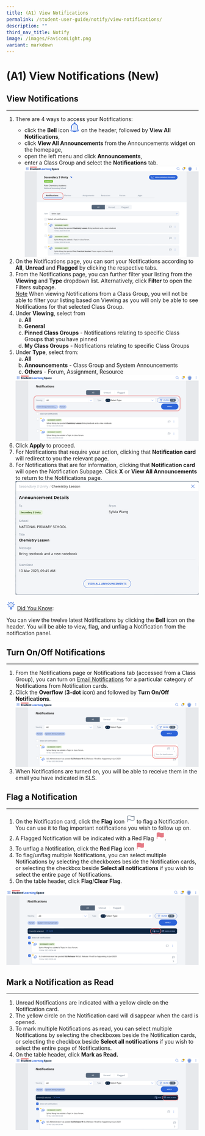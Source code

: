 ```yaml
---
title: (A1) View Notifications
permalink: /student-user-guide/notify/view-notifications/
description: ""
third_nav_title: Notify
image: /images/FaviconLight.png
variant: markdown
---
```

<h1>(A1) View Notifications (New)</h1>
<h2>View Notifications</h2>
<hr>
<ol>
<li>There are 4 ways to access your Notifications:
<ul><li>click the <strong>Bell</strong> icon <img style="width:1.5rem; display: inline;" alt="Bell icon" src="/images/Icons/Bell.svg"> on the header, followed by <strong>View All Notifications</strong>,</li>
<li>click <strong>View All Announcements</strong> from the Announcements widget on the homepage,</li>
<li>open the left menu and click <strong>Announcements</strong>,</li>
<li>enter a Class Group and select the <strong>Notifications</strong> tab. <img alt="View Notifications" src="/images/1Student/N-ClassGroupNotification.png"></li></ul>
</li>
<li>On the Notifications page, you can sort your Notifications according to <strong>All</strong>, <strong>Unread</strong> and <strong>Flagged</strong> by clicking the respective tabs.</li>
<li>From the Notifications page, you can further filter your listing from the <strong>Viewing</strong> and <strong>Type</strong> dropdown list. Alternatively, click <strong>Filter</strong> to open the Filters subpage.</li>
	<u>Note</u> When viewing Notifications from a Class Group, you will not be able to filter your listing based on Viewing as you will only be able to see Notifications for that selected Class Group.
<li>Under <strong>Viewing</strong>, select from
<ol style="list-style-type: lower-alpha;">
<li><strong>All</strong></li>
<li><strong>General</strong></li>
<li><strong>Pinned Class Groups</strong> - Notifications relating to specific Class Groups that you have pinned</li>
<li><strong>My Class Groups</strong> - Notifications relating to specific Class Groups</li></ol>
</li>
<li>Under <strong>Type</strong>, select from:
<ol style="list-style-type: lower-alpha;">
<li><strong>All</strong></li>
<li><strong>Announcements</strong> - Class Group and System Announcements</li>
<li><strong>Others</strong> - Forum, Assignment, Resource</li>
</ol>
<img alt="View Notifications" src="/images/1Student/N-NotificationsFilter.png">
</li>
<li>Click <strong>Apply</strong> to proceed.</li>

<li>For Notifications that require your action, clicking that <strong>Notification card</strong> will redirect to you the relevant page.</li>
<li>For Notifications that are for information, clicking that <strong>Notification card</strong> will open the Notification Subpage. Click <strong>X</strong> or <strong>View All Announcements</strong> to return to the Notifications page. <img alt="View Notifications" src="/images/1Student/N-Notifications1.png">
</li>
</ol>
<p><img style="width:1.5rem; display: inline;" src="/images/Icons/Bulb32.svg"> <u>Did You Know</u>:</p>
<p>You can view the twelve latest Notifications by clicking the <strong>Bell</strong> icon on the header. You will be able to view, flag, and unflag a Notification from the notification panel.</p>
<h2>Turn On/Off Notifications</h2>
<hr>
<ol><li>From the Notifications page or Notifications tab (accessed from a Class Group), you can turn on <a target="_blank" href="/student-user-guide/customise/set-email-notifications/">Email Notifications</a> for a particular category of Notifications from Notification cards.</li>
<li>Click the <strong>Overflow</strong> (<strong>3-dot</strong> icon) and followed by <strong>Turn On/Off Notifications</strong>. <img alt="View Notifications" src="/images/1Student/N-EmailNotifications.png"></li>
<li>When Notifications are turned on, you will be able to receive them in the email you have indicated in SLS.</li>
</ol>
<h2>Flag a Notification</h2>
<hr>
<ol>
<li>On the Notification card, click the <strong>Flag</strong> icon <img style="width:1.5rem; display: inline;" src="/images/Icons/Flag24.svg"> to flag a Notification. You can use it to flag important notifications you wish to follow up on.</li>
<li>A Flagged Notification will be indicated with a Red Flag <img alt="" style="width:1.5rem; display: inline;" src="/images/Icons/FlagFilled24.svg">.</li>
<li>To unflag a Notification, click the <strong>Red Flag</strong> icon <img alt="" style="width:1.5rem; display: inline;" src="/images/Icons/FlagFilled24.svg">.</li>
<li>To flag/unflag multiple Notifications, you can select multiple Notifications by selecting the checkboxes beside the Notification cards, or selecting the checkbox beside <strong>Select all notifications</strong> if you wish to select the entire page of Notifications.</li>
<li>On the table header, click <strong>Flag</strong>/<strong>Clear Flag</strong>.</li></ol>
<img alt="View Notifications" src="/images/1Student/N-FlagNotifications.png">
<h2>Mark a Notification as Read</h2>
<hr>
<ol>
<li>Unread Notifications are indicated with a yellow circle on the Notification card.</li>
<li>The yellow circle on the Notification card will disappear when the card is opened.</li>
<li>To mark multiple Notifications as read, you can select multiple Notifications by selecting the checkboxes beside the Notification cards, or selecting the checkbox beside <strong>Select all notifications</strong> if you wish to select the entire page of Notifications.</li>
<li>On the table header, click <strong>Mark as Read.</strong>
	<img alt="View Notifications" src="/images/1Student/N-Notifications2.png"></li>
</ol>